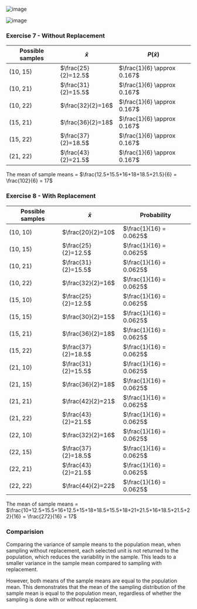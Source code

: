 ![image](https://github.com/user-attachments/assets/64197611-e92b-4c73-b5aa-90dc16d0abd4)

![image](https://github.com/user-attachments/assets/4b1cc7b7-730a-4388-994a-c213e3110e3a)

### Exercise 7 - Without Replacement ###

 | Possible samples |      $\bar{x}$      |         $P(\bar{x})$         | 
 | ---------------- | ------------------- | ---------------------------- |
 | (10, 15)         | $\frac{25}{2}=12.5$ | $\frac{1}{6} \approx 0.167$  | 
 | (10, 21)         | $\frac{31}{2}=15.5$ | $\frac{1}{6} \approx 0.167$  | 
 | (10, 22)         | $\frac{32}{2}=16$   | $\frac{1}{6} \approx 0.167$  | 
 | (15, 21)         | $\frac{36}{2}=18$   | $\frac{1}{6} \approx 0.167$  | 
 | (15, 22)         | $\frac{37}{2}=18.5$ | $\frac{1}{6} \approx 0.167$  | 
 | (21, 22)         | $\frac{43}{2}=21.5$ | $\frac{1}{6} \approx 0.167$  | 

The mean of sample means = $\frac{12.5+15.5+16+18+18.5+21.5}{6} = \frac{102}{6} = 17$
 
### Exercise 8 - With Replacement ###

 | Possible samples |      $\bar{x}$      |       Probability        | 
 | ---------------- | ------------------- | ------------------------ |
 | (10, 10)         | $\frac{20}{2}=10$   | $\frac{1}{16} = 0.0625$  | 
 | (10, 15)         | $\frac{25}{2}=12.5$ | $\frac{1}{16} = 0.0625$  | 
 | (10, 21)         | $\frac{31}{2}=15.5$ | $\frac{1}{16} = 0.0625$  | 
 | (10, 22)         | $\frac{32}{2}=16$   | $\frac{1}{16} = 0.0625$  | 
 | (15, 10)         | $\frac{25}{2}=12.5$ | $\frac{1}{16} = 0.0625$  | 
 | (15, 15)         | $\frac{30}{2}=15$   | $\frac{1}{16} = 0.0625$  | 
 | (15, 21)         | $\frac{36}{2}=18$   | $\frac{1}{16} = 0.0625$  | 
 | (15, 22)         | $\frac{37}{2}=18.5$ | $\frac{1}{16} = 0.0625$  | 
 | (21, 10)         | $\frac{31}{2}=15.5$ | $\frac{1}{16} = 0.0625$  | 
 | (21, 15)         | $\frac{36}{2}=18$   | $\frac{1}{16} = 0.0625$  | 
 | (21, 21)         | $\frac{42}{2}=21$   | $\frac{1}{16} = 0.0625$  | 
 | (21, 22)         | $\frac{43}{2}=21.5$ | $\frac{1}{16} = 0.0625$  | 
 | (22, 10)         | $\frac{32}{2}=16$   | $\frac{1}{16} = 0.0625$  | 
 | (22, 15)         | $\frac{37}{2}=18.5$ | $\frac{1}{16} = 0.0625$  | 
 | (22, 21)         | $\frac{43}{2}=21.5$ | $\frac{1}{16} = 0.0625$  | 
 | (22, 22)         | $\frac{44}{2}=22$   | $\frac{1}{16} = 0.0625$  | 

The mean of sample means = $\frac{10+12.5+15.5+16+12.5+15+18+18.5+15.5+18+21+21.5+16+18.5+21.5+22}{16} = \frac{272}{16} = 17$

### Comparision

Comparing the variance of sample means to the population mean, when sampling without replacement, each selected unit is not returned to the population, which reduces the variability in the sample. This leads to a smaller variance in the sample mean compared to sampling with replacement. 

However, both means of the sample means are equal to the population mean. This demonstrates that the mean of the sampling distribution of the sample mean is equal to the population mean, regardless of whether the sampling is done with or without replacement.
 
